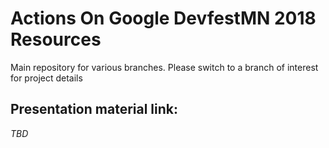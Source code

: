 # Actions On Google DevfestMN 2018 Resources

Main repository for various branches. Please switch to a branch of interest for project details

## Presentation material link:
 _TBD_
